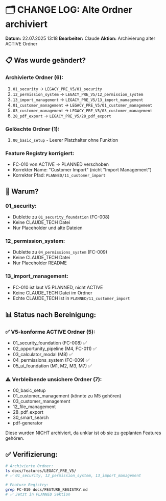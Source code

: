 # 🗂️ CHANGE LOG: Alte Ordner archiviert

**Datum:** 22.07.2025 13:18
**Bearbeiter:** Claude
**Aktion:** Archivierung alter ACTIVE Ordner

## 📋 Was wurde geändert?

### Archivierte Ordner (6):
1. `01_security` → `LEGACY_PRE_V5/01_security`
2. `12_permission_system` → `LEGACY_PRE_V5/12_permission_system`
3. `13_import_management` → `LEGACY_PRE_V5/13_import_management`
4. `01_customer_management` → `LEGACY_PRE_V5/01_customer_management`
5. `03_customer_management` → `LEGACY_PRE_V5/03_customer_management`
6. `28_pdf_export` → `LEGACY_PRE_V5/28_pdf_export`

### Gelöschte Ordner (1):
1. `00_basic_setup` - Leerer Platzhalter ohne Funktion

### Feature Registry korrigiert:
- FC-010 von ACTIVE → PLANNED verschoben
- Korrekter Name: "Customer Import" (nicht "Import Management")
- Korrekter Pfad: `PLANNED/11_customer_import`

## 🎯 Warum?

### 01_security:
- Dublette zu `01_security_foundation` (FC-008)
- Keine CLAUDE_TECH Datei
- Nur Placeholder und alte Dateien

### 12_permission_system:
- Dublette zu `04_permissions_system` (FC-009)
- Keine CLAUDE_TECH Datei
- Nur Placeholder README

### 13_import_management:
- FC-010 ist laut V5 PLANNED, nicht ACTIVE
- Keine CLAUDE_TECH Datei im Ordner
- Echte CLAUDE_TECH ist in `PLANNED/11_customer_import`

## 📊 Status nach Bereinigung:

### ✅ V5-konforme ACTIVE Ordner (5):
- 01_security_foundation (FC-008) ✅
- 02_opportunity_pipeline (M4, FC-011) ✅
- 03_calculator_modal (M8) ✅
- 04_permissions_system (FC-009) ✅
- 05_ui_foundation (M1, M2, M3, M7) ✅

### ⚠️ Verbleibende unsichere Ordner (7):
- 00_basic_setup
- 01_customer_management (könnte zu M5 gehören)
- 03_customer_management
- 12_file_management
- 28_pdf_export
- 30_smart_search
- pdf-generator

Diese wurden NICHT archiviert, da unklar ist ob sie zu geplanten Features gehören.

## ✅ Verifizierung:

```bash
# Archivierte Ordner:
ls docs/features/LEGACY_PRE_V5/
# ✅ 01_security, 12_permission_system, 13_import_management

# Feature Registry:
grep FC-010 docs/FEATURE_REGISTRY.md
# ✅ Jetzt in PLANNED Sektion
```